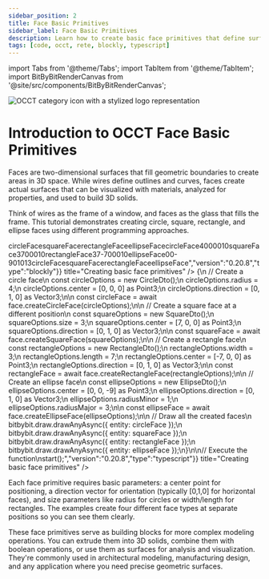```yaml
---
sidebar_position: 2
title: Face Basic Primitives
sidebar_label: Face Basic Primitives
description: Learn how to create basic face primitives that define surfaces and areas
tags: [code, occt, rete, blockly, typescript]
---
```


import Tabs from '@theme/Tabs';
import TabItem from '@theme/TabItem';
import BitByBitRenderCanvas from '@site/src/components/BitByBitRenderCanvas';

<img 
  class="category-icon-small" 
  src="https://s.bitbybit.dev/assets/icons/white/occt-icon.svg" 
  alt="OCCT category icon with a stylized logo representation" 
  title="OCCT category icon" />

# Introduction to OCCT Face Basic Primitives

Faces are two-dimensional surfaces that fill geometric boundaries to create areas in 3D space. While wires define outlines and curves, faces create actual surfaces that can be visualized with materials, analyzed for properties, and used to build 3D solids.

Think of wires as the frame of a window, and faces as the glass that fills the frame. This tutorial demonstrates creating circle, square, rectangle, and ellipse faces using different programming approaches.

<Tabs groupId="creating-basic-face-primitives">
<TabItem value="rete" label="Rete">
    <BitByBitRenderCanvas
    requireManualStart={true}
    script={{"script":"{\"id\":\"rete-v2-json\",\"nodes\":{\"9d2950eb42d026eb\":{\"id\":\"9d2950eb42d026eb\",\"name\":\"bitbybit.occt.shapes.face.createCircleFace\",\"customName\":\"circle face\",\"async\":true,\"drawable\":true,\"data\":{\"genericNodeData\":{\"hide\":false,\"oneOnOne\":false,\"flatten\":0,\"forceExecution\":false},\"radius\":4,\"center\":[0,0,0],\"direction\":[0,1,0]},\"inputs\":{},\"position\":[913.703125,436.41015625]},\"c863eef64ddee2c8\":{\"id\":\"c863eef64ddee2c8\",\"name\":\"bitbybit.occt.shapes.face.createEllipseFace\",\"customName\":\"ellipse face\",\"async\":true,\"drawable\":true,\"data\":{\"genericNodeData\":{\"hide\":false,\"oneOnOne\":false,\"flatten\":0,\"forceExecution\":false},\"center\":[0,0,0],\"direction\":[0,1,0],\"radiusMinor\":1,\"radiusMajor\":3},\"inputs\":{\"center\":{\"connections\":[{\"node\":\"5f27a0fdde38d7ea\",\"output\":\"result\",\"data\":{}}]}},\"position\":[905.5502310832453,1678.0205681556072]},\"ddacad79d6942524\":{\"id\":\"ddacad79d6942524\",\"name\":\"bitbybit.occt.shapes.face.createSquareFace\",\"customName\":\"square face\",\"async\":true,\"drawable\":true,\"data\":{\"genericNodeData\":{\"hide\":false,\"oneOnOne\":false,\"flatten\":0,\"forceExecution\":false},\"size\":3,\"center\":[0,0,0],\"direction\":[0,1,0]},\"inputs\":{\"center\":{\"connections\":[{\"node\":\"2014565152a68ddc\",\"output\":\"result\",\"data\":{}}]}},\"position\":[916.0273536742325,838.3467683139284]},\"915c753679d2ae7b\":{\"id\":\"915c753679d2ae7b\",\"name\":\"bitbybit.occt.shapes.face.createRectangleFace\",\"customName\":\"rectangle face\",\"async\":true,\"drawable\":true,\"data\":{\"genericNodeData\":{\"hide\":false,\"oneOnOne\":false,\"flatten\":0,\"forceExecution\":false},\"width\":3,\"length\":7,\"center\":[0,0,0],\"direction\":[0,1,0]},\"inputs\":{\"center\":{\"connections\":[{\"node\":\"305e88c644ea099a\",\"output\":\"result\",\"data\":{}}]}},\"position\":[910.5168109763998,1219.3530266682635]},\"2014565152a68ddc\":{\"id\":\"2014565152a68ddc\",\"name\":\"bitbybit.vector.vectorXYZ\",\"customName\":\"vector xyz\",\"async\":false,\"drawable\":true,\"data\":{\"genericNodeData\":{\"hide\":true,\"oneOnOne\":false,\"flatten\":0,\"forceExecution\":false},\"x\":7,\"y\":0,\"z\":0},\"inputs\":{},\"position\":[501.7924955588585,880.408747068502]},\"305e88c644ea099a\":{\"id\":\"305e88c644ea099a\",\"name\":\"bitbybit.vector.vectorXYZ\",\"customName\":\"vector xyz\",\"async\":false,\"drawable\":true,\"data\":{\"genericNodeData\":{\"hide\":true,\"oneOnOne\":false,\"flatten\":0,\"forceExecution\":false},\"x\":-7,\"y\":0,\"z\":0},\"inputs\":{},\"position\":[518.7778459924483,1299.4829635556591]},\"5f27a0fdde38d7ea\":{\"id\":\"5f27a0fdde38d7ea\",\"name\":\"bitbybit.vector.vectorXYZ\",\"customName\":\"vector xyz\",\"async\":false,\"drawable\":true,\"data\":{\"genericNodeData\":{\"hide\":true,\"oneOnOne\":false,\"flatten\":0,\"forceExecution\":false},\"x\":0,\"y\":0,\"z\":-9},\"inputs\":{},\"position\":[507.829978040304,1682.2323868383787]}}}","version":"0.20.8","type":"rete"}}
    title="Creating basic face primitives"
    />
</TabItem>
<TabItem value="blockly" label="Blockly">
  <BitByBitRenderCanvas
    requireManualStart={true}
    script={{"script":"<xml xmlns=\"https://developers.google.com/blockly/xml\"><variables><variable id=\"circleFace\">circleFace</variable><variable id=\"squareFace\">squareFace</variable><variable id=\"rectangleFace\">rectangleFace</variable><variable id=\"ellipseFace\">ellipseFace</variable></variables><block type=\"variables_set\" id=\"create_circle_face\" x=\"50\" y=\"50\"><field name=\"VAR\" id=\"circleFace\">circleFace</field><value name=\"VALUE\"><block type=\"bitbybit.occt.shapes.face.createCircleFace\" id=\"circle_face\"><value name=\"Radius\"><block type=\"math_number\" id=\"circle_radius\"><field name=\"NUM\">4</field></block></value><value name=\"Center\"><block type=\"bitbybit.point.pointXYZ\" id=\"circle_center\"><value name=\"X\"><block type=\"math_number\" id=\"circle_center_x\"><field name=\"NUM\">0</field></block></value><value name=\"Y\"><block type=\"math_number\" id=\"circle_center_y\"><field name=\"NUM\">0</field></block></value><value name=\"Z\"><block type=\"math_number\" id=\"circle_center_z\"><field name=\"NUM\">0</field></block></value></block></value><value name=\"Direction\"><block type=\"bitbybit.vector.vectorXYZ\" id=\"circle_direction\"><value name=\"X\"><block type=\"math_number\" id=\"circle_dir_x\"><field name=\"NUM\">0</field></block></value><value name=\"Y\"><block type=\"math_number\" id=\"circle_dir_y\"><field name=\"NUM\">1</field></block></value><value name=\"Z\"><block type=\"math_number\" id=\"circle_dir_z\"><field name=\"NUM\">0</field></block></value></block></value></block></value><next><block type=\"variables_set\" id=\"create_square_face\" x=\"50\" y=\"150\"><field name=\"VAR\" id=\"squareFace\">squareFace</field><value name=\"VALUE\"><block type=\"bitbybit.occt.shapes.face.createSquareFace\" id=\"square_face\"><value name=\"Size\"><block type=\"math_number\" id=\"square_size\"><field name=\"NUM\">3</field></block></value><value name=\"Center\"><block type=\"bitbybit.point.pointXYZ\" id=\"square_center\"><value name=\"X\"><block type=\"math_number\" id=\"square_center_x\"><field name=\"NUM\">7</field></block></value><value name=\"Y\"><block type=\"math_number\" id=\"square_center_y\"><field name=\"NUM\">0</field></block></value><value name=\"Z\"><block type=\"math_number\" id=\"square_center_z\"><field name=\"NUM\">0</field></block></value></block></value><value name=\"Direction\"><block type=\"bitbybit.vector.vectorXYZ\" id=\"square_direction\"><value name=\"X\"><block type=\"math_number\" id=\"square_dir_x\"><field name=\"NUM\">0</field></block></value><value name=\"Y\"><block type=\"math_number\" id=\"square_dir_y\"><field name=\"NUM\">1</field></block></value><value name=\"Z\"><block type=\"math_number\" id=\"square_dir_z\"><field name=\"NUM\">0</field></block></value></block></value></block></value><next><block type=\"variables_set\" id=\"create_rectangle_face\" x=\"50\" y=\"250\"><field name=\"VAR\" id=\"rectangleFace\">rectangleFace</field><value name=\"VALUE\"><block type=\"bitbybit.occt.shapes.face.createRectangleFace\" id=\"rectangle_face\"><value name=\"Width\"><block type=\"math_number\" id=\"rectangle_width\"><field name=\"NUM\">3</field></block></value><value name=\"Length\"><block type=\"math_number\" id=\"rectangle_length\"><field name=\"NUM\">7</field></block></value><value name=\"Center\"><block type=\"bitbybit.point.pointXYZ\" id=\"rectangle_center\"><value name=\"X\"><block type=\"math_number\" id=\"rectangle_center_x\"><field name=\"NUM\">-7</field></block></value><value name=\"Y\"><block type=\"math_number\" id=\"rectangle_center_y\"><field name=\"NUM\">0</field></block></value><value name=\"Z\"><block type=\"math_number\" id=\"rectangle_center_z\"><field name=\"NUM\">0</field></block></value></block></value><value name=\"Direction\"><block type=\"bitbybit.vector.vectorXYZ\" id=\"rectangle_direction\"><value name=\"X\"><block type=\"math_number\" id=\"rectangle_dir_x\"><field name=\"NUM\">0</field></block></value><value name=\"Y\"><block type=\"math_number\" id=\"rectangle_dir_y\"><field name=\"NUM\">1</field></block></value><value name=\"Z\"><block type=\"math_number\" id=\"rectangle_dir_z\"><field name=\"NUM\">0</field></block></value></block></value></block></value><next><block type=\"variables_set\" id=\"create_ellipse_face\" x=\"50\" y=\"350\"><field name=\"VAR\" id=\"ellipseFace\">ellipseFace</field><value name=\"VALUE\"><block type=\"bitbybit.occt.shapes.face.createEllipseFace\" id=\"ellipse_face\"><value name=\"Center\"><block type=\"bitbybit.point.pointXYZ\" id=\"ellipse_center\"><value name=\"X\"><block type=\"math_number\" id=\"ellipse_center_x\"><field name=\"NUM\">0</field></block></value><value name=\"Y\"><block type=\"math_number\" id=\"ellipse_center_y\"><field name=\"NUM\">0</field></block></value><value name=\"Z\"><block type=\"math_number\" id=\"ellipse_center_z\"><field name=\"NUM\">-9</field></block></value></block></value><value name=\"Direction\"><block type=\"bitbybit.vector.vectorXYZ\" id=\"ellipse_direction\"><value name=\"X\"><block type=\"math_number\" id=\"ellipse_dir_x\"><field name=\"NUM\">0</field></block></value><value name=\"Y\"><block type=\"math_number\" id=\"ellipse_dir_y\"><field name=\"NUM\">1</field></block></value><value name=\"Z\"><block type=\"math_number\" id=\"ellipse_dir_z\"><field name=\"NUM\">0</field></block></value></block></value><value name=\"RadiusMinor\"><block type=\"math_number\" id=\"ellipse_radius_minor\"><field name=\"NUM\">1</field></block></value><value name=\"RadiusMajor\"><block type=\"math_number\" id=\"ellipse_radius_major\"><field name=\"NUM\">3</field></block></value></block></value><next><block type=\"bitbybit.draw.drawAnyAsyncNoReturn\" id=\"draw_circle_face\" x=\"50\" y=\"450\"><value name=\"Entity\"><block type=\"variables_get\" id=\"get_circle_face\"><field name=\"VAR\" id=\"circleFace\">circleFace</field></block></value><next><block type=\"bitbybit.draw.drawAnyAsyncNoReturn\" id=\"draw_square_face\" x=\"50\" y=\"550\"><value name=\"Entity\"><block type=\"variables_get\" id=\"get_square_face\"><field name=\"VAR\" id=\"squareFace\">squareFace</field></block></value><next><block type=\"bitbybit.draw.drawAnyAsyncNoReturn\" id=\"draw_rectangle_face\" x=\"50\" y=\"650\"><value name=\"Entity\"><block type=\"variables_get\" id=\"get_rectangle_face\"><field name=\"VAR\" id=\"rectangleFace\">rectangleFace</field></block></value><next><block type=\"bitbybit.draw.drawAnyAsyncNoReturn\" id=\"draw_ellipse_face\" x=\"50\" y=\"750\"><value name=\"Entity\"><block type=\"variables_get\" id=\"get_ellipse_face\"><field name=\"VAR\" id=\"ellipseFace\">ellipseFace</field></block></value></block></next></block></next></block></next></block></next></block></next></block></next></block></next></block></xml>","version":"0.20.8","type":"blockly"}}
    title="Creating basic face primitives"
    />
</TabItem>
<TabItem value="typescript" label="TypeScript">
<BitByBitRenderCanvas
    requireManualStart={true}
    script={{"script":"// Import required DTOs and types for face creation\nconst { CircleDto, SquareDto, RectangleDto, EllipseDto } = Bit.Inputs.OCCT;\ntype Point3 = Bit.Inputs.Base.Point3;\ntype Vector3 = Bit.Inputs.Base.Vector3;\n\n// Get access to OCCT face creation functions\nconst { face } = bitbybit.occt.shapes;\n\n// Define the main function to create various primitive faces\nconst start = async () => {\n    // Create a circle face\n    const circleOptions = new CircleDto();\n    circleOptions.radius = 4;\n    circleOptions.center = [0, 0, 0] as Point3;\n    circleOptions.direction = [0, 1, 0] as Vector3;\n\n    const circleFace = await face.createCircleFace(circleOptions);\n\n    // Create a square face at a different position\n    const squareOptions = new SquareDto();\n    squareOptions.size = 3;\n    squareOptions.center = [7, 0, 0] as Point3;\n    squareOptions.direction = [0, 1, 0] as Vector3;\n\n    const squareFace = await face.createSquareFace(squareOptions);\n\n    // Create a rectangle face\n    const rectangleOptions = new RectangleDto();\n    rectangleOptions.width = 3;\n    rectangleOptions.length = 7;\n    rectangleOptions.center = [-7, 0, 0] as Point3;\n    rectangleOptions.direction = [0, 1, 0] as Vector3;\n\n    const rectangleFace = await face.createRectangleFace(rectangleOptions);\n\n    // Create an ellipse face\n    const ellipseOptions = new EllipseDto();\n    ellipseOptions.center = [0, 0, -9] as Point3;\n    ellipseOptions.direction = [0, 1, 0] as Vector3;\n    ellipseOptions.radiusMinor = 1;\n    ellipseOptions.radiusMajor = 3;\n\n    const ellipseFace = await face.createEllipseFace(ellipseOptions);\n\n    // Draw all the created faces\n    bitbybit.draw.drawAnyAsync({ entity: circleFace });\n    bitbybit.draw.drawAnyAsync({ entity: squareFace });\n    bitbybit.draw.drawAnyAsync({ entity: rectangleFace });\n    bitbybit.draw.drawAnyAsync({ entity: ellipseFace });\n}\n\n// Execute the function\nstart();","version":"0.20.8","type":"typescript"}}
    title="Creating basic face primitives"
    />
</TabItem>
</Tabs>

Each face primitive requires basic parameters: a center point for positioning, a direction vector for orientation (typically [0,1,0] for horizontal faces), and size parameters like radius for circles or width/length for rectangles. The examples create four different face types at separate positions so you can see them clearly.

These face primitives serve as building blocks for more complex modeling operations. You can extrude them into 3D solids, combine them with boolean operations, or use them as surfaces for analysis and visualization. They're commonly used in architectural modeling, manufacturing design, and any application where you need precise geometric surfaces.
